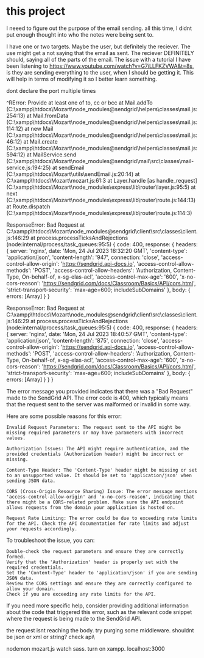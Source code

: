 # this project

I neeed to figure out the purpose of the email sending. all this time, I didnt put enough thought into who the notes were being sent to. 

I have one or two targets. Maybe the user, but definitely the reciever. The use might get a not saying that the email as sent. The reciever DEFINITELY should, saying all of the parts of the email. The issue with a tutorial I have been listening to https://www.youtube.com/watch?v=G7iLLFKZVWA&t=8s, is they are sending everything to the user, when I should be getting it. This will help in terms of modifying it so I better learn something. 


dont declare the port multiple times



^RError: Provide at least one of to, cc or bcc
    at Mail.addTo (C:\xampp\htdocs\Mozart\node_modules\@sendgrid\helpers\classes\mail.js:254:13)
    at Mail.fromData (C:\xampp\htdocs\Mozart\node_modules\@sendgrid\helpers\classes\mail.js:114:12)
    at new Mail (C:\xampp\htdocs\Mozart\node_modules\@sendgrid\helpers\classes\mail.js:46:12)
    at Mail.create (C:\xampp\htdocs\Mozart\node_modules\@sendgrid\helpers\classes\mail.js:594:12)
    at MailService.send (C:\xampp\htdocs\Mozart\node_modules\@sendgrid\mail\src\classes\mail-service.js:194:25)
    at sendEmail (C:\xampp\htdocs\Mozart\utils\sendEmail.js:20:14)
    at C:\xampp\htdocs\Mozart\mozart.js:61:3
    at Layer.handle [as handle_request] (C:\xampp\htdocs\Mozart\node_modules\express\lib\router\layer.js:95:5)
    at next (C:\xampp\htdocs\Mozart\node_modules\express\lib\router\route.js:144:13)
    at Route.dispatch (C:\xampp\htdocs\Mozart\node_modules\express\lib\router\route.js:114:3)

ResponseError: Bad Request
    at C:\xampp\htdocs\Mozart\node_modules\@sendgrid\client\src\classes\client.js:146:29
    at process.processTicksAndRejections (node:internal/process/task_queues:95:5) {
  code: 400,
  response: {
    headers: {
      server: 'nginx',
      date: 'Mon, 24 Jul 2023 18:32:20 GMT',
      'content-type': 'application/json',
      'content-length': '947',
      connection: 'close',
      'access-control-allow-origin': 'https://sendgrid.api-docs.io',
      'access-control-allow-methods': 'POST',
      'access-control-allow-headers': 'Authorization, Content-Type, On-behalf-of, x-sg-elas-acl',
      'access-control-max-age': '600',
      'x-no-cors-reason': 'https://sendgrid.com/docs/Classroom/Basics/API/cors.html',
      'strict-transport-security': 'max-age=600; includeSubDomains'
    },
    body: { errors: [Array] }
  }


  ResponseError: Bad Request
    at C:\xampp\htdocs\Mozart\node_modules\@sendgrid\client\src\classes\client.js:146:29
    at process.processTicksAndRejections (node:internal/process/task_queues:95:5) {
  code: 400,
  response: {
    headers: {
      server: 'nginx',
      date: 'Mon, 24 Jul 2023 18:40:57 GMT',
      'content-type': 'application/json',
      'content-length': '875',
      connection: 'close',
      'access-control-allow-origin': 'https://sendgrid.api-docs.io',
      'access-control-allow-methods': 'POST',
      'access-control-allow-headers': 'Authorization, Content-Type, On-behalf-of, x-sg-elas-acl',
      'access-control-max-age': '600',
      'x-no-cors-reason': 'https://sendgrid.com/docs/Classroom/Basics/API/cors.html',
      'strict-transport-security': 'max-age=600; includeSubDomains'
    },
    body: { errors: [Array] }
  }
}


The error message you provided indicates that there was a "Bad Request" made to the SendGrid API. The error code is 400, which typically means that the request sent to the server was malformed or invalid in some way.

Here are some possible reasons for this error:

    Invalid Request Parameters: The request sent to the API might be missing required parameters or may have parameters with incorrect values.

    Authorization Issues: The API might require authentication, and the provided credentials (Authorization header) might be incorrect or missing.

    Content-Type Header: The 'Content-Type' header might be missing or set to an unsupported value. It should be set to 'application/json' when sending JSON data.

    CORS (Cross-Origin Resource Sharing) Issue: The error message mentions 'access-control-allow-origin' and 'x-no-cors-reason', indicating that there might be a CORS-related problem. Make sure the API endpoint allows requests from the domain your application is hosted on.

    Request Rate Limiting: The error could be due to exceeding rate limits for the API. Check the API documentation for rate limits and adjust your requests accordingly.

To troubleshoot the issue, you can:

    Double-check the request parameters and ensure they are correctly formed.
    Verify that the 'Authorization' header is properly set with the required credentials.
    Set the 'Content-Type' header to 'application/json' if you are sending JSON data.
    Review the CORS settings and ensure they are correctly configured to allow your domain.
    Check if you are exceeding any rate limits for the API.

If you need more specific help, consider providing additional information about the code that triggered this error, such as the relevant code snippet where the request is being made to the SendGrid API.


the request isnt reaching the body. try purging some middleware. shouldnt be json or xml or string? check api\



nodemon mozart.js watch sass. turn on xampp. localhost:3000